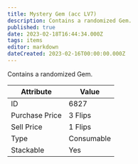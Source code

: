 ```yaml
---
title: Mystery Gem (acc LV7)
description: Contains a randomized Gem.
published: true
date: 2023-02-18T16:44:34.000Z
tags: items
editor: markdown
dateCreated: 2023-02-16T00:00:00.000Z
---
```


Contains a randomized Gem.

|Attribute|Value|
|-|-|
|ID|6827|
|Purchase Price|3 Flips|
|Sell Price|1 Flips|
|Type|Consumable|
|Stackable|Yes|

